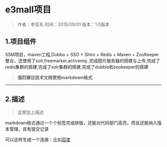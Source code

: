 # e3mall项目

>作者：李亚东
时间：2015/09/01
版本：1.0版本

## 1.项目组件
SSM项目，maven工程,Dubbo + SSO + Shiro + Redis + Maven + ZooKeeper整合，还使用了solr,freemarker,activemq..完成图片服务器的搭建与上传,完成了redis集群的搭建,完成了solr集群的搭建,完成了dubble和zookeeper的搭建

>**强烈建议技术文档使用markdown格式**

---

## 2.描述
>这里加上描述

markdown格式通过一个个标签完成排版，还能对代码部门高亮，而且还能纳入版本管理，具有提交记录

可以这样生成一个连接：比如[百度](https://www.baidu.com/"标题")

